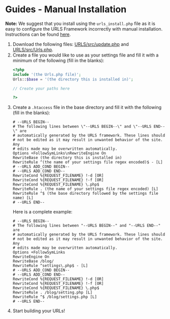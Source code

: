# Guides - Manual Installation
**Note:** We suggest that you install using the `urls_install.php` file as it is easy to configure the URLS Framework incorrectly with manual installation. Instructions can be found [here](https://github.com/urls-framework/URLS/blob/main/guides/INSTALL.md).
1. Download the following files: [URLS/src/update.php](https://github.com/urls-framework/URLS/blob/main/src/update.php) and [URLS/src/Urls.php](https://github.com/urls-framework/URLS/blob/main/src/Urls.php).
2. Create a file you would like to use as your settings file and fill it with a minimum of the following (fill in the blanks):
   ```PHP
   <?php
   include '(the Urls.php file)';
   Urls::$base = '(the directory this is installed in)';
   
   // Create your paths here
   
   ?>
   ```
3. Create a `.htaccess` file in the base directory and fill it with the following (fill in the blanks):
   ```
   # --URLS BEGIN--
   # The following lines between \"--URLS BEGIN--\" and \"--URLS END--\" are
   # automatically generated by the URLS framework. These lines should
   # not be edited as it may result in unwanted behavior of the site. Any
   # edits made may be overwritten automatically.
   Options +FollowSymLinks\nRewriteEngine On
   RewriteBase (the directory this is installed in)
   RewriteRule ^(the name of your settings file regex encoded)$ - [L]
   # --URLS ADD_COND BEGIN--
   # --URLS ADD_COND END--
   RewriteCond %{REQUEST_FILENAME} !-d [OR]
   RewriteCond %{REQUEST_FILENAME} !-f [OR]
   RewriteCond %{REQUEST_FILENAME} \.php$
   RewriteRule . (the name of your settings file regex encoded) [L]
   RewriteRule ^$ (the base directory followed by the settings file name) [L]
   # --URLS END--
   ```
   Here is a complete example:
   ```
   # --URLS BEGIN--
   # The following lines between "--URLS BEGIN--" and "--URLS END--" are
   # automatically generated by the URLS framework. These lines should
   # not be edited as it may result in unwanted behavior of the site. Any
   # edits made may be overwritten automatically.
   Options +FollowSymLinks
   RewriteEngine On
   RewriteBase /blog/
   RewriteRule ^settings\.php$ - [L]
   # --URLS ADD_COND BEGIN--
   # --URLS ADD_COND END--
   RewriteCond %{REQUEST_FILENAME} !-d [OR]
   RewriteCond %{REQUEST_FILENAME} !-f [OR]
   RewriteCond %{REQUEST_FILENAME} \.php$
   RewriteRule . /blog/setting.php [L]
   RewriteRule ^$ /blog/settings.php [L]
   # --URLS END--
   ```
4. Start building your URLs!
